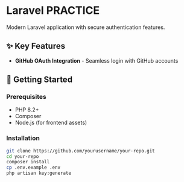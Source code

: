 # Laravel PRACTICE

Modern Laravel application with secure authentication features.

## ✨ Key Features

- **GitHub OAuth Integration** - Seamless login with GitHub accounts


## 🚀 Getting Started

### Prerequisites
- PHP 8.2+
- Composer
- Node.js (for frontend assets)

### Installation
```bash
git clone https://github.com/yourusername/your-repo.git
cd your-repo
composer install
cp .env.example .env
php artisan key:generate
```

